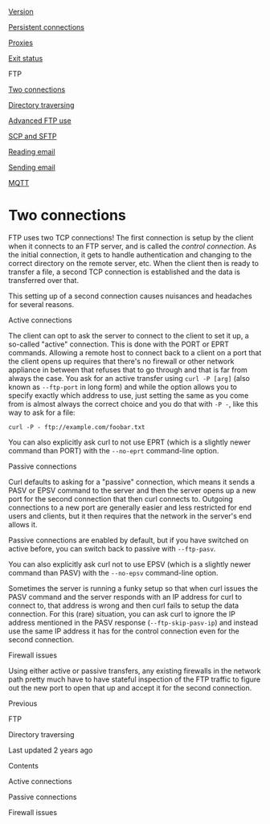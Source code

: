 







<a href="../version.html" class="navButton-94f2579c--pageItemWithChildrenNested-2c5d8183--navButtonClickable-161b88ca"><span class="text-4505230f--UIH300-2063425d--textContentFamily-49a318e1--navButtonLabel-14a4968f">Version</span></a>

<a href="../persist.html" class="navButton-94f2579c--pageItemWithChildrenNested-2c5d8183--navButtonClickable-161b88ca"><span class="text-4505230f--UIH300-2063425d--textContentFamily-49a318e1--navButtonLabel-14a4968f">Persistent connections</span></a>



<a href="../proxies.html" class="navButton-94f2579c--pageItemWithChildrenNested-2c5d8183--navButtonClickable-161b88ca"><span class="text-4505230f--UIH300-2063425d--textContentFamily-49a318e1--navButtonLabel-14a4968f">Proxies</span></a>

<a href="../returns.html" class="navButton-94f2579c--pageItemWithChildrenNested-2c5d8183--navButtonClickable-161b88ca"><span class="text-4505230f--UIH300-2063425d--textContentFamily-49a318e1--navButtonLabel-14a4968f">Exit status</span></a>

<span class="text-4505230f--UIH300-2063425d--textContentFamily-49a318e1--navButtonLabel-14a4968f">FTP</span>

<a href="twoconnections.html" class="navButton-94f2579c--pageItemWithChildrenNested-2c5d8183--navButtonClickable-161b88ca--navButtonOpened-6a88552e"><span class="text-4505230f--UIH300-2063425d--textContentFamily-49a318e1--navButtonLabel-14a4968f">Two connections</span></a>

<a href="traversedir.html" class="navButton-94f2579c--pageItemWithChildrenNested-2c5d8183--navButtonClickable-161b88ca"><span class="text-4505230f--UIH300-2063425d--textContentFamily-49a318e1--navButtonLabel-14a4968f">Directory traversing</span></a>

<a href="advanced.html" class="navButton-94f2579c--pageItemWithChildrenNested-2c5d8183--navButtonClickable-161b88ca"><span class="text-4505230f--UIH300-2063425d--textContentFamily-49a318e1--navButtonLabel-14a4968f">Advanced FTP use</span></a>

<a href="../scpsftp.html" class="navButton-94f2579c--pageItemWithChildrenNested-2c5d8183--navButtonClickable-161b88ca"><span class="text-4505230f--UIH300-2063425d--textContentFamily-49a318e1--navButtonLabel-14a4968f">SCP and SFTP</span></a>

<a href="../reademail.html" class="navButton-94f2579c--pageItemWithChildrenNested-2c5d8183--navButtonClickable-161b88ca"><span class="text-4505230f--UIH300-2063425d--textContentFamily-49a318e1--navButtonLabel-14a4968f">Reading email</span></a>

<a href="../smtp.html" class="navButton-94f2579c--pageItemWithChildrenNested-2c5d8183--navButtonClickable-161b88ca"><span class="text-4505230f--UIH300-2063425d--textContentFamily-49a318e1--navButtonLabel-14a4968f">Sending email</span></a>

<a href="../mqtt.html" class="navButton-94f2579c--pageItemWithChildrenNested-2c5d8183--navButtonClickable-161b88ca"><span class="text-4505230f--UIH300-2063425d--textContentFamily-49a318e1--navButtonLabel-14a4968f">MQTT</span></a>











# <span class="text-4505230f--DisplayH900-bfb998fa--textContentFamily-49a318e1">Two connections</span>

<span class="text-4505230f--UIH300-2063425d--textUIFamily-5ebd8e40--text-8ee2c8b2"></span>

<span class="text-4505230f--UIH300-2063425d--textUIFamily-5ebd8e40--text-8ee2c8b2"></span>

<span class="text-4505230f--TextH400-3033861f--textContentFamily-49a318e1"><span data-key="84c30c1c324a42119e786b4231710686"><span data-offset-key="84c30c1c324a42119e786b4231710686:0">FTP uses two TCP connections! The first connection is setup by the client when it connects to an FTP server, and is called the </span><span data-offset-key="84c30c1c324a42119e786b4231710686:1">_control connection_</span><span data-offset-key="84c30c1c324a42119e786b4231710686:2">. As the initial connection, it gets to handle authentication and changing to the correct directory on the remote server, etc. When the client then is ready to transfer a file, a second TCP connection is established and the data is transferred over that.</span></span></span>

<span class="text-4505230f--TextH400-3033861f--textContentFamily-49a318e1"><span data-key="b8f369fccb23418d8d6a4ecd6d75e7a8"><span data-offset-key="b8f369fccb23418d8d6a4ecd6d75e7a8:0">This setting up of a second connection causes nuisances and headaches for several reasons.</span></span></span>

<span class="text-4505230f--HeadingH700-04e1a2a3--textContentFamily-49a318e1"><span data-key="7cd91bfa971b41c4b57521035612ad9b"><span data-offset-key="7cd91bfa971b41c4b57521035612ad9b:0">Active connections</span></span></span>

<span class="text-4505230f--TextH400-3033861f--textContentFamily-49a318e1"><span data-key="d8b5a681f7ce49249d1465b0030159eb"><span data-offset-key="d8b5a681f7ce49249d1465b0030159eb:0">The client can opt to ask the server to connect to the client to set it up, a so-called "active" connection. This is done with the PORT or EPRT commands. Allowing a remote host to connect back to a client on a port that the client opens up requires that there's no firewall or other network appliance in between that refuses that to go through and that is far from always the case. You ask for an active transfer using </span><span data-offset-key="d8b5a681f7ce49249d1465b0030159eb:1">`curl -P [arg]`</span><span data-offset-key="d8b5a681f7ce49249d1465b0030159eb:2"> (also known as </span><span data-offset-key="d8b5a681f7ce49249d1465b0030159eb:3">`--ftp-port`</span><span data-offset-key="d8b5a681f7ce49249d1465b0030159eb:4"> in long form) and while the option allows you to specify exactly which address to use, just setting the same as you come from is almost always the correct choice and you do that with </span><span data-offset-key="d8b5a681f7ce49249d1465b0030159eb:5">`-P -`</span><span data-offset-key="d8b5a681f7ce49249d1465b0030159eb:6">, like this way to ask for a file:</span></span></span>

    curl -P - ftp://example.com/foobar.txt

<span class="text-4505230f--TextH400-3033861f--textContentFamily-49a318e1"><span data-key="b5b7bef07b6e4e7ca4a785da4aa20e66"><span data-offset-key="b5b7bef07b6e4e7ca4a785da4aa20e66:0">You can also explicitly ask curl to not use EPRT (which is a slightly newer command than PORT) with the </span><span data-offset-key="b5b7bef07b6e4e7ca4a785da4aa20e66:1">`--no-eprt`</span><span data-offset-key="b5b7bef07b6e4e7ca4a785da4aa20e66:2"> command-line option.</span></span></span>

<span class="text-4505230f--HeadingH700-04e1a2a3--textContentFamily-49a318e1"><span data-key="a15aebceb16940d2a77b266f2ddb3b7d"><span data-offset-key="a15aebceb16940d2a77b266f2ddb3b7d:0">Passive connections</span></span></span>

<span class="text-4505230f--TextH400-3033861f--textContentFamily-49a318e1"><span data-key="9a2c3c93005945e9a5f3f7576b84186a"><span data-offset-key="9a2c3c93005945e9a5f3f7576b84186a:0">Curl defaults to asking for a "passive" connection, which means it sends a PASV or EPSV command to the server and then the server opens up a new port for the second connection that then curl connects to. Outgoing connections to a new port are generally easier and less restricted for end users and clients, but it then requires that the network in the server's end allows it.</span></span></span>

<span class="text-4505230f--TextH400-3033861f--textContentFamily-49a318e1"><span data-key="d5841cffe71e4bc8a8839976c97e84c9"><span data-offset-key="d5841cffe71e4bc8a8839976c97e84c9:0">Passive connections are enabled by default, but if you have switched on active before, you can switch back to passive with </span><span data-offset-key="d5841cffe71e4bc8a8839976c97e84c9:1">`--ftp-pasv`</span><span data-offset-key="d5841cffe71e4bc8a8839976c97e84c9:2">.</span></span></span>

<span class="text-4505230f--TextH400-3033861f--textContentFamily-49a318e1"><span data-key="6806fb3071e94b2cbf52612788c5dab2"><span data-offset-key="6806fb3071e94b2cbf52612788c5dab2:0">You can also explicitly ask curl not to use EPSV (which is a slightly newer command than PASV) with the </span><span data-offset-key="6806fb3071e94b2cbf52612788c5dab2:1">`--no-epsv`</span><span data-offset-key="6806fb3071e94b2cbf52612788c5dab2:2"> command-line option.</span></span></span>

<span class="text-4505230f--TextH400-3033861f--textContentFamily-49a318e1"><span data-key="cfd130af6b7346aaaeb114cc2866586e"><span data-offset-key="cfd130af6b7346aaaeb114cc2866586e:0">Sometimes the server is running a funky setup so that when curl issues the PASV command and the server responds with an IP address for curl to connect to, that address is wrong and then curl fails to setup the data connection. For this (rare) situation, you can ask curl to ignore the IP address mentioned in the PASV response (</span><span data-offset-key="cfd130af6b7346aaaeb114cc2866586e:1">`--ftp-skip-pasv-ip`</span><span data-offset-key="cfd130af6b7346aaaeb114cc2866586e:2">) and instead use the same IP address it has for the control connection even for the second connection.</span></span></span>

<span class="text-4505230f--HeadingH700-04e1a2a3--textContentFamily-49a318e1"><span data-key="e1aa613e8ce64946b1b3c1cc8dccceb7"><span data-offset-key="e1aa613e8ce64946b1b3c1cc8dccceb7:0">Firewall issues</span></span></span>

<span class="text-4505230f--TextH400-3033861f--textContentFamily-49a318e1"><span data-key="b93860fcc0dd41c9be0ab26171b69915"><span data-offset-key="b93860fcc0dd41c9be0ab26171b69915:0">Using either active or passive transfers, any existing firewalls in the network path pretty much have to have stateful inspection of the FTP traffic to figure out the new port to open that up and accept it for the second connection.</span></span></span>

<a href="../ftp.html" class="reset-3c756112--card-6570f064--whiteCard-fff091a4--cardPrevious-56a5e674"></a>

<span class="text-4505230f--TextH200-a3425406--textContentFamily-49a318e1">Previous</span>

<span class="text-4505230f--UIH400-4e41e82a--textContentFamily-49a318e1">FTP</span>

<a href="traversedir.html" class="reset-3c756112--card-6570f064--whiteCard-fff091a4--cardNext-19241c42"></a>


<span class="text-4505230f--UIH400-4e41e82a--textContentFamily-49a318e1">Directory traversing</span>



<span class="text-4505230f--TextH200-a3425406--textContentFamily-49a318e1">Last updated 2 years ago</span>



<span class="text-4505230f--InfoH100-1e92e1d1--textContentFamily-49a318e1">Contents</span>

<a href="twoconnections.html#active-connections" class="reset-3c756112--menuItem-aa02f6ec--menuItemLight-757d5235--menuItemInline-173bdf97--pageTocItem-f4427024"></a>

<span class="text-4505230f--UIH300-2063425d--textContentFamily-49a318e1"><span class="text-4505230f--UIH200-50ead35f--textContentFamily-49a318e1">Active connections</span></span>

<a href="twoconnections.html#passive-connections" class="reset-3c756112--menuItem-aa02f6ec--menuItemLight-757d5235--menuItemInline-173bdf97--pageTocItem-f4427024"></a>

<span class="text-4505230f--UIH300-2063425d--textContentFamily-49a318e1"><span class="text-4505230f--UIH200-50ead35f--textContentFamily-49a318e1">Passive connections</span></span>

<a href="twoconnections.html#firewall-issues" class="reset-3c756112--menuItem-aa02f6ec--menuItemLight-757d5235--menuItemInline-173bdf97--pageTocItem-f4427024"></a>

<span class="text-4505230f--UIH300-2063425d--textContentFamily-49a318e1"><span class="text-4505230f--UIH200-50ead35f--textContentFamily-49a318e1">Firewall issues</span></span>
